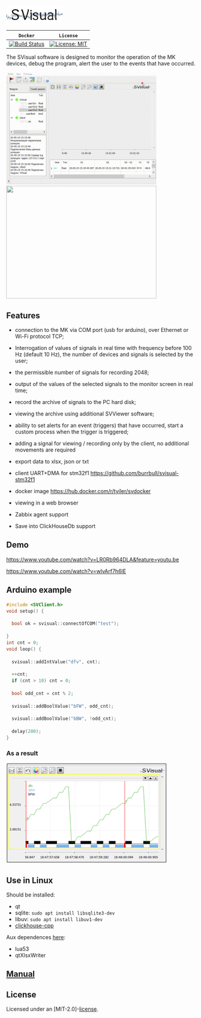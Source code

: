 <div align="left">
  <a><img src="docs/images/SVLabel.png" width = 150 height = 50 ></a><br>
</div>

| **`Docker`** | **`License`** |
|------------------|------------------|
|[![Build Status](https://travis-ci.com/Tyill/SVisual.svg?branch=master)](https://travis-ci.com/Tyill/SVisual)|[![License: MIT](https://img.shields.io/badge/License-MIT-yellow.svg)](https://opensource.org/licenses/MIT)|

The SVisual software is designed to monitor the operation of the MK devices, debug the program, alert the user to the events that have occurred.

<p float="left">
<img src="docs/images/sv-video.gif" width="400" height="300"/>
 &emsp;
<img src="docs/images/sv-web.gif" width="400" height="300"/>
</p>

## Features

* connection to the MK via COM port (usb for arduino), over Ethernet or Wi-Fi protocol TCP;

* Interrogation of values of signals in real time with frequency before 100 Hz (default 10 Hz), the number of devices and signals is selected by the user;

* the permissible number of signals for recording 2048;

* output of the values of the selected signals to the monitor screen in real time;

* record the archive of signals to the PC hard disk;

* viewing the archive using additional SVViewer software;

* ability to set alerts for an event (triggers) that have occurred, start a custom process when the trigger is triggered;

* adding a signal for viewing / recording only by the client, no additional movements are required

* export data to xlsx, json or txt

* client UART+DMA for stm32f1 https://github.com/burrbull/svisual-stm32f1

* docker image https://hub.docker.com/r/tyiler/svdocker

* viewing in a web browser

* Zabbix agent support

* Save into ClickHouseDb support

## Demo

https://www.youtube.com/watch?v=LR0Rb964DLA&feature=youtu.be

https://www.youtube.com/watch?v=wlvArf7h6lE

## Arduino example

```cpp
#include <SVClient.h>
void setup() {

  bool ok = svisual::connectOfCOM("test");

}
int cnt = 0;
void loop() {

  svisual::addIntValue("dfv", cnt);

  ++cnt;
  if (cnt > 10) cnt = 0;

  bool odd_cnt = cnt % 2;

  svisual::addBoolValue("bFW", odd_cnt);

  svisual::addBoolValue("bBW", !odd_cnt);

  delay(200);
}
```
### As a result
<div align="left">
  <a><img src="docs/images/example.png"></a><br>
</div>

## Use in Linux
Should be installed:
- qt
- sqlite: `sudo apt install libsqlite3-dev`
- libuv: `sudo apt install libuv1-dev`
- [clickhouse-cpp](https://github.com/ClickHouse/clickhouse-cpp)

Aux dependences [here](src/linux_deps/): 
- lua53
- qtXlsxWriter

## [Manual](docs) 

## License
Licensed under an [MIT-2.0]-[license](LICENSE).




